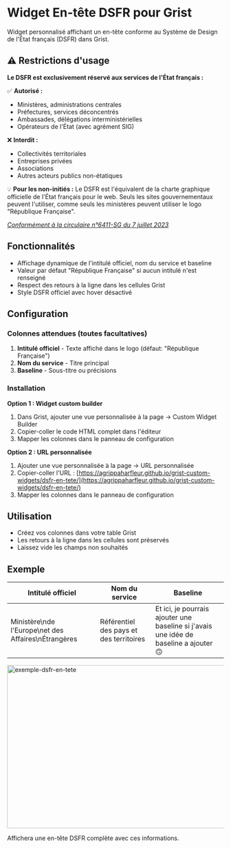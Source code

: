 # Widget En-tête DSFR pour Grist

Widget personnalisé affichant un en-tête conforme au Système de Design de l'État français (DSFR) dans Grist.

## ⚠️ Restrictions d'usage

**Le DSFR est exclusivement réservé aux services de l'État français :**

✅ **Autorisé :**

- Ministères, administrations centrales
- Préfectures, services déconcentrés  
- Ambassades, délégations interministérielles
- Opérateurs de l'État (avec agrément SIG)

❌ **Interdit :**

- Collectivités territoriales
- Entreprises privées
- Associations
- Autres acteurs publics non-étatiques

💡 **Pour les non-initiés :** Le DSFR est l'équivalent de la charte graphique officielle de l'État français pour le web. Seuls les sites gouvernementaux peuvent l'utiliser, comme seuls les ministères peuvent utiliser le logo "République Française".

*[Conformément à la circulaire n°6411-SG du 7 juillet 2023](https://www.systeme-de-design.gouv.fr/version-courante/fr/premiers-pas/perimetre-d-application)*

## Fonctionnalités

- Affichage dynamique de l'intitulé officiel, nom du service et baseline
- Valeur par défaut "République Française" si aucun intitulé n'est renseigné
- Respect des retours à la ligne dans les cellules Grist
- Style DSFR officiel avec hover désactivé

## Configuration

### Colonnes attendues (toutes facultatives)

1. **Intitulé officiel** - Texte affiché dans le logo (défaut: "République Française")
2. **Nom du service** - Titre principal
3. **Baseline** - Sous-titre ou précisions

### Installation

**Option 1 : Widget custom builder**

1. Dans Grist, ajouter une vue personnalisée à la page → Custom Widget Builder
2. Copier-coller le code HTML complet dans l'éditeur
3. Mapper les colonnes dans le panneau de configuration

**Option 2 : URL personnalisée**

1. Ajouter une vue personnalisée à la page → URL personnalisée
2. Copier-coller l'URL : [https://agrippaharfleur.github.io/grist-custom-widgets/dsfr-en-tete/](https://agrippaharfleur.github.io/grist-custom-widgets/dsfr-en-tete/)
3. Mapper les colonnes dans le panneau de configuration

## Utilisation

- Créez vos colonnes dans votre table Grist
- Les retours à la ligne dans les cellules sont préservés
- Laissez vide les champs non souhaités

## Exemple

| Intitulé officiel | Nom du service | Baseline |
|-------------------|----------------|----------|
| Ministère\nde l'Europe\net des Affaires\nÉtrangères | Référentiel des pays et des territoires | Et ici, je pourrais ajouter une baseline si j'avais une idée de baseline a ajouter 🙃 |

<img width="794" height="379" alt="exemple-dsfr-en-tete" src="https://github.com/user-attachments/assets/58eb5eff-f745-435b-b2f6-0262d91ffe28" />

Affichera une en-tête DSFR complète avec ces informations.
